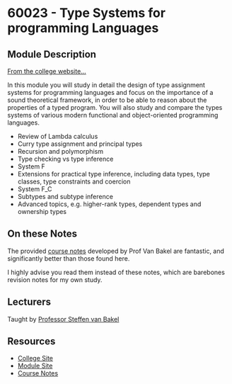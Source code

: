 # 60023 - Type Systems for programming Languages
## Module Description
[From the college website...](https://www.imperial.ac.uk/computing/current-students/courses/60023/)

In this module you will study in detail the design of type assignment systems for programming languages and focus on the importance of a sound theoretical framework, in order to be able to reason about the properties of a typed program. You will also study and compare the types systems of various modern functional and object-oriented programming languages.

- Review of Lambda calculus
- Curry type assignment and principal types
- Recursion and polymorphism
- Type checking vs type inference
- System F
- Extensions for practical type inference, including data types, type classes,  type constraints and coercion
- System F_C
- Subtypes and subtype inference
- Advanced topics, e.g. higher-rank types, dependent types and ownership types

## On these Notes
The provided [course notes](https://www.doc.ic.ac.uk/~svb/TSfPL/notes.pdf) developed by Prof Van Bakel are fantastic, and significantly better than those found here.

I highly advise you read them instead of these notes, which are barebones revision notes for my own study.
## Lecturers
Taught by [Professor Steffen van Bakel](https://www.doc.ic.ac.uk/~svb/)

## Resources
- [College Site](https://www.imperial.ac.uk/computing/current-students/courses/60023/)
- [Module Site](https://www.doc.ic.ac.uk/~svb/TSfPL/)
- [Course Notes](https://www.doc.ic.ac.uk/~svb/TSfPL/notes.pdf)
